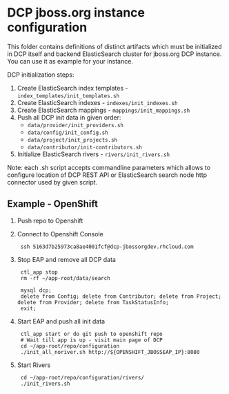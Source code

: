 DCP jboss.org instance configuration
====================================

This folder contains definitions of distinct artifacts which must be 
initialized in DCP itself and backend ElasticSearch cluster for jboss.org 
DCP instance. You can use it as example for your instance.

DCP initialization steps:

1. Create ElasticSearch index templates - `index_templates/init_templates.sh`
2. Create ElasticSearch indexes  - `indexes/init_indexes.sh`
3. Create ElasticSearch mappings - `mappings/init_mappings.sh`
4. Push all DCP init data in given order:
   - `data/provider/init_providers.sh` 
   - `data/config/init_config.sh`
   - `data/project/init_projects.sh`
   - `data/contributor/init-contributors.sh`
5. Initialize ElasticSearch rivers - `rivers/init_rivers.sh` 

Note: each .sh script accepts commandline parameters which allows to configure 
location of DCP REST API or ElasticSearch search node http connector used by 
given script.


## Example - OpenShift

1. Push repo to Openshift

2. Connect to Openshift Console
		
		ssh 5163d7b25973ca8ae4001fcf@dcp-jbossorgdev.rhcloud.com

3. Stop EAP and remove all DCP data

		ctl_app stop
		rm -rf ~/app-root/data/search
		
		mysql dcp;
		delete from Config; delete from Contributor; delete from Project; delete from Provider; delete from TaskStatusInfo;
		exit;

4. Start EAP and push all init data

		ctl_app start or do git push to openshift repo
		# Wait till app is up - visit main page of DCP
		cd ~/app-root/repo/configuration
		./init_all_noriver.sh http://${OPENSHIFT_JBOSSEAP_IP}:8080

5. Start Rivers

		cd ~/app-root/repo/configuration/rivers/
		./init_rivers.sh

